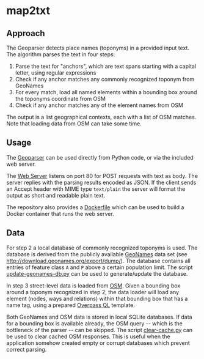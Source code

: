 # map2txt

## Approach
The Geoparser detects place names (toponyms) in a provided input text. The algorithm parses the text in four steps:

1. Parse the text for "anchors", which are text spans starting with a capital letter, using regular expressions
2. Check if any anchor matches any commonly recognized toponym from GeoNames
3. For every match, load all named elements within a bounding box around the toponyms coordinate from OSM
4. Check if any anchor matches any of the element names from OSM

The output is a list geographical contexts, each with a list of OSM matches. Note that loading data from OSM can take some time.

## Usage

The [Geoparser](parser.py) can be used directly from Python code, or via the included web server.

The [Web Server](server.py) listens on port 80 for POST requests with text as body. The server replies with the parsing results encoded as JSON. If the client sends an Accept header with MIME type `text/plain` the server will format the output as short and readable plain text.

The repository also provides a [Dockerfile](Dockerfile) which can be used to build a Docker container that runs the web server.

## Data

For step 2 a local database of commonly recognized toponyms is used. The database is derived from the publicly available [GeoNames](http://www.geonames.org) data set (see http://download.geonames.org/export/dump/). The database contains all entries of feature class `A` and `P` above a certain population limit. The script [update-geonames-db.py](update-geonames-db.py) can be used to generate/update the database.

In step 3 street-level data is loaded from [OSM](https://www.openstreetmap.org). Given a bounding box around a toponym recognized in step 2, the data loader will load any element (nodes, ways and relations) within that bounding box that has a name tag, using a prepared [Overpass QL](https://wiki.openstreetmap.org/wiki/Overpass_API/Overpass_QL) template.

Both GeoNames and OSM data is stored in local SQLite databases. If data for a bounding box is available already, the OSM query -- which is the bottleneck of the parser -- can be skipped. The script [clear-cache.py](clear-cache.py) can be used to clear cached OSM responses. This is useful when the application somehow created empty or corrupt databases which prevent correct parsing.